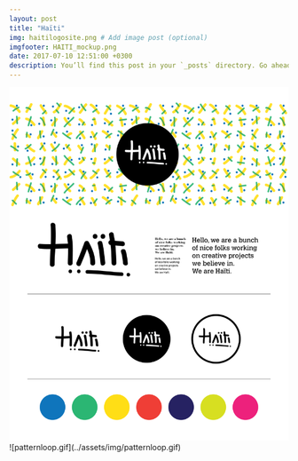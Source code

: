 ```yaml
---
layout: post
title: "Haïti"
img: haitilogosite.png # Add image post (optional)
imgfooter: HAITI_mockup.png
date: 2017-07-10 12:51:00 +0300
description: You’ll find this post in your `_posts` directory. Go ahead and edit it and re-build the site to see your changes. # Add post description (optional)
---
```


<img src="../assets/img/haiti_logo_apres-07.png" width="840">      
![patternloop.gif](../assets/img/patternloop.gif)   
